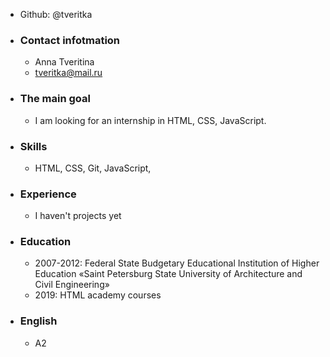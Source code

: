  * Github: @tveritka
- ### Contact infotmation
    * Anna Tveritina
    * tveritka@mail.ru
- ### The main goal
    * I am looking for an internship in HTML, CSS, JavaScript.
- ### Skills
    * HTML, CSS, Git, JavaScript,
- ### Experience
    * I haven't projects yet    
- ### Education
    * 2007-2012: Federal State Budgetary Educational Institution of Higher Education «Saint Petersburg State University of Architecture and Civil Engineering»
    * 2019: HTML academy courses
- ### English
    * A2
